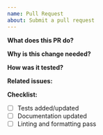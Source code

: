 ```yaml
---
name: Pull Request
about: Submit a pull request
---
```


**What does this PR do?**

**Why is this change needed?**

**How was it tested?**

**Related issues:**

**Checklist:**
- [ ] Tests added/updated
- [ ] Documentation updated
- [ ] Linting and formatting pass
